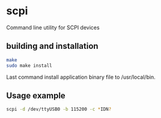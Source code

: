 # scpi

Command line utility for SCPI devices

## building and installation
```bash
make
sudo make install 
```
Last command install application binary file to /usr/local/bin. 

## Usage example

```bash
scpi -d /dev/ttyUSB0 -b 115200 -c *IDN?
```
